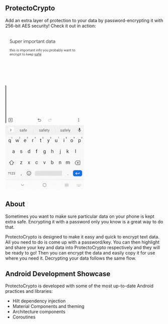 ## ProtectoCrypto 

Add an extra layer of protection to your data by password-encrypting it with 256-bit AES security! Check it out in action:

![App demo](./protectocryptodemo.gif)

## About

Sometimes you want to make sure particular data on your phone is kept extra safe. Encrypting it with a password only you know is a great way to do that. 

ProtectoCrypto is designed to make it easy and quick to encrypt text data. All you need to do is come up with a password/key. You can then highlight and share your key and data into ProtectoCrypto respectively and they will be ready to go! Then you can encrypt the data and easily copy it for use where you need it. Decrypting your data follows the same flow.

## Android Development Showcase

ProtectoCrypto is developed with some of the most up-to-date Android practices and libraries:

- Hilt dependency injection
- Material Components and theming
- Architecture components
- Coroutines